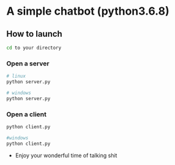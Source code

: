 # A simple chatbot (python3.6.8)
## How to launch 
```bash
cd to your directory
```
### Open a server
```python 
# linux 
python server.py
```
```python 
# windows
python server.py
```
### Open a client
```python
python client.py
```
```python 
#windows
python client.py
```
* Enjoy your wonderful time of talking shit
